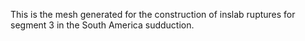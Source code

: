 This is the mesh generated for the construction of inslab ruptures for
segment 3 in the South America sudduction.
